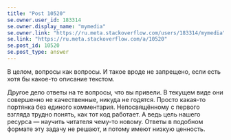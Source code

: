 ```yaml
---
title: "Post 10520"
se.owner.user_id: 183314
se.owner.display_name: "mymedia"
se.owner.link: "https://ru.meta.stackoverflow.com/users/183314/mymedia"
se.link: "https://ru.meta.stackoverflow.com/a/10520"
se.post_id: 10520
se.post_type: answer
---
```

<p>В целом, вопросы как вопросы. И такое вроде не запрещено, если есть хотя бы какое-то описание текстом.</p>
<p>Другое дело ответы на те вопросы, что вы привели. В текущем виде они совершенно не качественные, никуда не годятся. Просто какая-то портянка без единого комментария. Непосвящённому с первого взгляда трудно понять, как тот код работает. А ведь цель нашего ресурса — научить читателя чему-то новому. Ответы в подобном формате эту задачу не решают, и потому имеют низкую ценность.</p>
